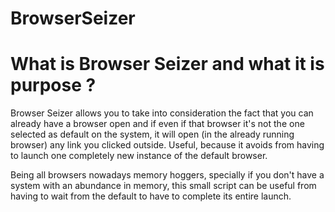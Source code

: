 BrowserSeizer
=============

# What is Browser Seizer and what it is purpose ?
Browser Seizer allows you to take into consideration the fact that you can already have a browser open and if even if that browser it's not the one selected as default on the system, it will open (in the already running browser) any link you clicked outside. Useful, because it avoids from having to launch one completely new instance of the default browser. 

Being all browsers nowadays memory hoggers, specially if you don't have a system with an abundance in memory, this small script can be useful from having to wait from the default to have to complete its entire launch.
